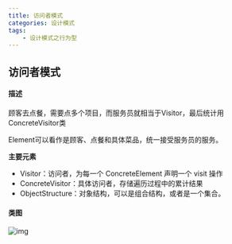 ```yaml
---
title: 访问者模式
categories: 设计模式
tags:
	- 设计模式之行为型
---
```


## 访问者模式

#### 描述

顾客去点餐，需要点多个项目，而服务员就相当于Visitor，最后统计用ConcreteVisitor类

Element可以看作是顾客、点餐和具体菜品，统一接受服务员的服务。

**主要元素**

- Visitor：访问者，为每一个 ConcreteElement 声明一个 visit 操作
- ConcreteVisitor：具体访问者，存储遍历过程中的累计结果
- ObjectStructure：对象结构，可以是组合结构，或者是一个集合。

#### 类图

![img](https://gitee.com/aurora1004/pictures/raw/master/79c6f036-bde6-4393-85a3-ef36a0327bd2.png)